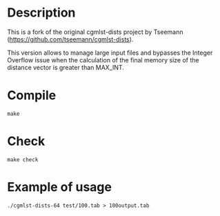 # Description

This is a fork of the original cgmlst-dists project by Tseemann (https://github.com/tseemann/cgmlst-dists).

This version allows to manage large input files and bypasses the Integer Overflow issue when the calculation of the final memory size of the distance vector is greater than MAX_INT.

# Compile
```console
make
```

# Check
```console
make check
```
# Example of usage

```console
./cgmlst-dists-64 test/100.tab > 100output.tab
```